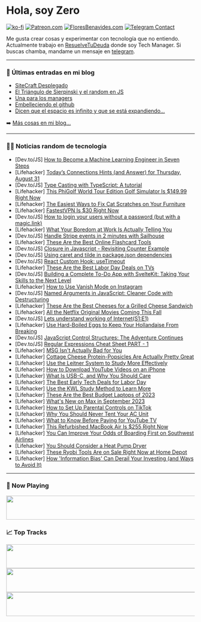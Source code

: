 # Hola, soy Zero

[![ko-fi](https://ko-fi.com/img/githubbutton_sm.svg)](https://ko-fi.com/J3J4N0LUK)
[![Patreon.com](https://img.shields.io/endpoint.svg?url=https%3A%2F%2Fshieldsio-patreon.vercel.app%2Fapi%3Fusername%3Dzerodragon%26type%3Dpatrons&style=for-the-badge)](https://patreon.com/zerodragon)
[![FloresBenavides.com](https://img.shields.io/website?down_message=oops&label=MiBlog&style=for-the-badge&up_message=online&url=https%3A%2F%2Ffloresbenavides.com)](https://floresbenavides.com)
[![Telegram Contact](https://img.shields.io/badge/escr%C3%ADbeme-ZeroDragon-%2326A5E4?style=for-the-badge&logo=telegram)](https://t.me/zerodragon)

Me gusta crear cosas y experimentar con tecnología que no entiendo.
Actualmente trabajo en [ResuelveTuDeuda](http://github.com/resuelve) donde soy Tech Manager.
Si buscas chamba, mandame un mensaje en [telegram](https://t.me/zerodragon).

---

### 📕 Últimas entradas en mi blog
<!-- BLOG-POST-LIST:START -->
- [SiteCraft Desplegado](https://floresbenavides.com/sitecraft-desplegado/)
- [El Triángulo de Sierpinski y el random en JS](https://floresbenavides.com/el-triangulo-de-sierpinski-y-el-random-en-js/)
- [Una para los managers](https://floresbenavides.com/una-para-los-managers/)
- [Embelleciendo el github](https://floresbenavides.com/embelleciendo-el-github/)
- [Dicen que el espacio es infinito y que se está expandiendo…](https://floresbenavides.com/dicen-que-el-espacio-es-infinito-y-que-se-esta-expandiendo/)
<!-- BLOG-POST-LIST:END -->

➡️ [Más cosas en mi blog...](https://floresbenavides.com)

---

### 👨‍💻 Noticias random de tecnología
<!-- TECH-POSTS:START -->
- [Dev.to/JS] [How to Become a Machine Learning Engineer in Seven Steps](https://dev.to/durgesh4993/how-to-become-a-machine-learning-engineer-in-seven-steps-9km)
- [Lifehacker] [Today’s Connections Hints &lpar;and Answer&rpar; for Thursday, August 31](https://lifehacker.com/connections-answer-today-august-31-2023-1850786694?utm_source=regular)
- [Dev.to/JS] [Type Casting with TypeScript: A tutorial](https://dev.to/alakkadshaw/type-casting-with-typescript-a-tutorial-cg9)
- [Lifehacker] [This PhiGolf World Tour Edition Golf Simulator Is $149.99 Right Now](https://lifehacker.com/this-phigolf-world-tour-edition-golf-simulator-is-149-1850776895?utm_source=regular)
- [Lifehacker] [The Easiest Ways to Fix Cat Scratches on Your Furniture](https://lifehacker.com/the-easiest-ways-to-fix-cat-scratches-on-your-furniture-1850788704?utm_source=regular)
- [Lifehacker] [FastestVPN Is $30 Right Now](https://lifehacker.com/fastestvpn-is-30-right-now-1850776792?utm_source=regular)
- [Dev.to/JS] [How to login your users without a password &lpar;but with a magic.link&rpar;](https://dev.to/munichdeveloper/how-to-login-your-users-without-a-password-but-with-a-magiclink-228g)
- [Lifehacker] [What Your Boredom at Work Is Actually Telling You](https://lifehacker.com/what-your-boredom-at-work-is-actually-telling-you-1850788112?utm_source=regular)
- [Dev.to/JS] [Handle Stripe events in 2 minutes with Sailhouse](https://dev.to/estephinson/handle-stripe-events-in-2-minutes-with-sailhouse-3moo)
- [Lifehacker] [These Are the Best Online Flashcard Tools](https://lifehacker.com/these-are-the-best-online-flashcard-tools-1850787618?utm_source=regular)
- [Dev.to/JS] [Closure in Javascript - Revisiting Counter Example](https://dev.to/artydev/closure-in-javascript-revisiting-counter-example-2ldg)
- [Dev.to/JS] [Using caret and tilde in package.json dependencies](https://dev.to/germanescobar/using-caret-and-tilde-in-packagejson-dependencies-4if5)
- [Dev.to/JS] [React Custom Hook: useTimeout](https://dev.to/sergeyleschev/react-custom-hook-usetimeout-41k)
- [Lifehacker] [These Are the Best Labor Day Deals on TVs](https://lifehacker.com/best-labor-day-tv-deals-1850788728?utm_source=regular)
- [Dev.to/JS] [Building a Complete To-Do App with SvelteKit: Taking Your Skills to the Next Level](https://dev.to/ironside/building-a-complete-to-do-app-with-sveltekit-taking-your-skills-to-the-next-level-1j3g)
- [Lifehacker] [How to Use Vanish Mode on Instagram](https://lifehacker.com/how-to-use-vanish-mode-on-instagram-1850788353?utm_source=regular)
- [Dev.to/JS] [Named Arguments in JavaScript: Cleaner Code with Destructuring](https://dev.to/joelnbl/named-arguments-in-javascript-cleaner-code-with-destructuring-329m)
- [Lifehacker] [These Are the Best Cheeses for a Grilled Cheese Sandwich](https://lifehacker.com/the-best-cheeses-for-a-grilled-cheese-sandwich-1850009055?utm_source=regular)
- [Lifehacker] [All the Netflix Original Movies Coming This Fall](https://lifehacker.com/all-the-netflix-original-movies-coming-this-fall-1850787679?utm_source=regular)
- [Dev.to/JS] [Lets understand working of Internet&lpar;S1:E1&rpar;](https://dev.to/ankitparashar700/lets-understand-working-of-internets1e1-3n9e)
- [Lifehacker] [Use Hard-Boiled Eggs to Keep Your Hollandaise From Breaking](https://lifehacker.com/use-hard-boiled-eggs-to-keep-your-hollandaise-from-brea-1850787059?utm_source=regular)
- [Dev.to/JS] [JavaScript Control Structures: The Adventure Continues](https://dev.to/init_chandan/javascript-control-structures-the-adventure-continues-53j4)
- [Dev.to/JS] [Regular Expressions Cheat Sheet PART - 1](https://dev.to/burakboduroglu/regular-expressions-cheat-sheet-part-1-1eml)
- [Lifehacker] [MSG Isn&#39;t Actually Bad for You](https://lifehacker.com/stop-being-afraid-of-msg-1831011967?utm_source=regular)
- [Lifehacker] [Cottage Cheese Protein-Popsicles Are Actually Pretty Great](https://lifehacker.com/cottage-cheese-protein-popsicles-are-actually-pretty-gr-1850787765?utm_source=regular)
- [Lifehacker] [Use the Leitner System to Study More Effectively](https://lifehacker.com/use-the-leitner-system-to-study-more-effectively-1850786716?utm_source=regular)
- [Lifehacker] [How to Download YouTube Videos on an iPhone](https://lifehacker.com/how-to-download-youtube-videos-on-an-iphone-1850787605?utm_source=regular)
- [Lifehacker] [What Is USB-C, and Why You Should Care](https://lifehacker.com/what-is-usb-c-and-why-you-should-care-1850785386?utm_source=regular)
- [Lifehacker] [The Best Early Tech Deals for Labor Day](https://lifehacker.com/the-best-labor-day-tech-deals-you-can-get-early-1850764868?utm_source=regular)
- [Lifehacker] [Use the KWL Study Method to Learn More](https://lifehacker.com/use-the-kwl-study-method-to-learn-more-1850786565?utm_source=regular)
- [Lifehacker] [These Are the Best Budget Laptops of 2023](https://lifehacker.com/the-best-budget-laptops-1850786163?utm_source=regular)
- [Lifehacker] [What&#39;s New on Max in September 2023](https://lifehacker.com/whats-new-on-max-in-september-2023-1850782564?utm_source=regular)
- [Lifehacker] [How to Set Up Parental Controls on TikTok](https://lifehacker.com/how-to-set-up-parental-controls-on-tiktok-1850786215?utm_source=regular)
- [Lifehacker] [Why You Should Never Tent Your AC Unit](https://lifehacker.com/why-you-should-never-tent-your-ac-unit-1850782683?utm_source=regular)
- [Lifehacker] [What to Know Before Paying for YouTube TV](https://lifehacker.com/youtube-tv-review-1850782942?utm_source=regular)
- [Lifehacker] [This Refurbished MacBook Air Is $255 Right Now](https://lifehacker.com/this-refurbished-macbook-air-is-255-right-now-1850782428?utm_source=regular)
- [Lifehacker] [You Can Improve Your Odds of Boarding First on Southwest Airlines](https://lifehacker.com/you-can-improve-your-odds-of-boarding-first-on-southwes-1850785557?utm_source=regular)
- [Lifehacker] [You Should Consider a Heat Pump Dryer](https://lifehacker.com/you-should-consider-a-heat-pump-dryer-1850785513?utm_source=regular)
- [Lifehacker] [These Ryobi Tools Are on Sale Right Now at Home Depot](https://lifehacker.com/these-ryobi-tools-are-on-sale-right-now-at-home-depot-1850785433?utm_source=regular)
- [Lifehacker] [How &#39;Information Bias&#39; Can Derail Your Investing &lpar;and Ways to Avoid It&rpar;](https://lifehacker.com/how-information-bias-can-derail-your-investing-and-way-1850785083?utm_source=regular)<!-- TECH-POSTS:END -->

---

### 🎵 Now Playing
<a href="https://spotify-now-playing-dun.vercel.app/now-playing?open"><img src="https://spotify-now-playing-dun.vercel.app/now-playing" width="540" height="64"></a>

### 📈 Top Tracks
<a href="https://spotify-now-playing-dun.vercel.app/top-tracks?i=1&open"><img src="https://spotify-now-playing-dun.vercel.app/top-tracks?i=1" width="540" height="64"></a>
<a href="https://spotify-now-playing-dun.vercel.app/top-tracks?i=2&open"><img src="https://spotify-now-playing-dun.vercel.app/top-tracks?i=2" width="540" height="64"></a>
<a href="https://spotify-now-playing-dun.vercel.app/top-tracks?i=3&open"><img src="https://spotify-now-playing-dun.vercel.app/top-tracks?i=3" width="540" height="64"></a>
